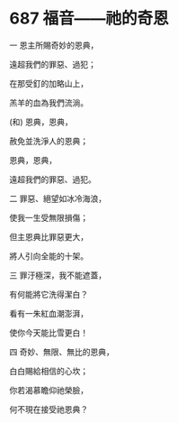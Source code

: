 # 687 福音——祂的奇恩

一 恩主所賜奇妙的恩典，

遠超我們的罪惡、過犯；

在那受釘的加略山上，

羔羊的血為我們流淌。

(和) 恩典，恩典，

赦免並洗淨人的恩典；

恩典，恩典，

遠超我們的罪惡、過犯。

二 罪惡、絕望如冰冷海浪，

使我一生受無限損傷；

但主恩典比罪惡更大，

將人引向全能的十架。

三 罪汙極深，我不能遮蓋，

有何能將它洗得潔白？

看有一朱紅血潮澎湃，

使你今天能比雪更白！

四 奇妙、無限、無比的恩典，

白白賜給相信的心坎；

你若渴慕瞻仰祂榮臉，

何不現在接受祂恩典？

